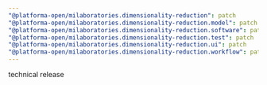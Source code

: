 ```yaml
---
"@platforma-open/milaboratories.dimensionality-reduction": patch
"@platforma-open/milaboratories.dimensionality-reduction.model": patch
"@platforma-open/milaboratories.dimensionality-reduction.software": patch
"@platforma-open/milaboratories.dimensionality-reduction.test": patch
"@platforma-open/milaboratories.dimensionality-reduction.ui": patch
"@platforma-open/milaboratories.dimensionality-reduction.workflow": patch
---
```


technical release
